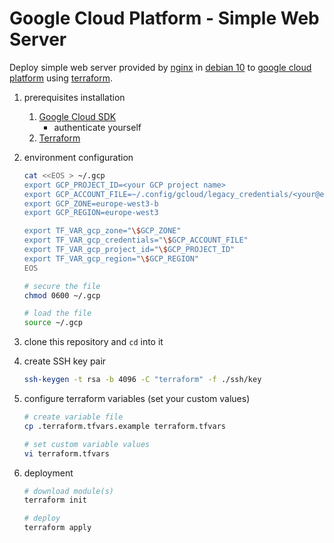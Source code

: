 # Google Cloud Platform - Simple Web Server

Deploy simple web server provided by [nginx](https://www.nginx.com/) in [debian 10](https://www.debian.org/index.html) to [google cloud platform](https://cloud.google.com/) using [terraform](https://www.terraform.io/).

1. prerequisites installation

    1. [Google Cloud SDK](https://cloud.google.com/sdk/docs/install)
        * authenticate yourself
    1. [Terraform](https://learn.hashicorp.com/tutorials/terraform/install-cli)

1. environment configuration

    ```bash
    cat <<EOS > ~/.gcp
    export GCP_PROJECT_ID=<your GCP project name>
    export GCP_ACCOUNT_FILE=~/.config/gcloud/legacy_credentials/<your@email.com>/adc.json
    export GCP_ZONE=europe-west3-b
    export GCP_REGION=europe-west3
    
    export TF_VAR_gcp_zone="\$GCP_ZONE"
    export TF_VAR_gcp_credentials="\$GCP_ACCOUNT_FILE"
    export TF_VAR_gcp_project_id="\$GCP_PROJECT_ID"
    export TF_VAR_gcp_region="\$GCP_REGION"
    EOS
    
    # secure the file
    chmod 0600 ~/.gcp
    
    # load the file
    source ~/.gcp
    ```

1. clone this repository and `cd` into it

1. create SSH key pair

    ```bash
    ssh-keygen -t rsa -b 4096 -C "terraform" -f ./ssh/key
    ```

1. configure terraform variables (set your custom values)

    ```bash
    # create variable file
    cp .terraform.tfvars.example terraform.tfvars

    # set custom variable values
    vi terraform.tfvars
    ```

1. deployment

    ```bash
    # download module(s)
    terraform init

    # deploy
    terraform apply
    ```
